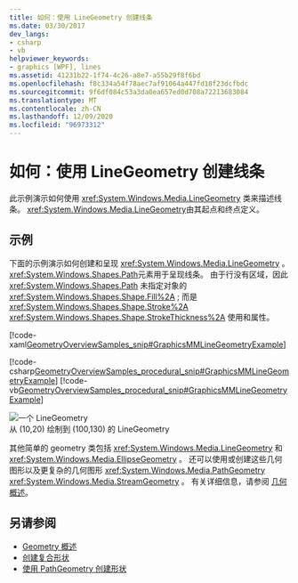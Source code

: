 ```yaml
---
title: 如何：使用 LineGeometry 创建线条
ms.date: 03/30/2017
dev_langs:
- csharp
- vb
helpviewer_keywords:
- graphics [WPF], lines
ms.assetid: 41231b22-1f74-4c26-a8e7-a55b29f8f6bd
ms.openlocfilehash: f8c334a54f78aec7af91064a447fd18f23dcfbdc
ms.sourcegitcommit: 9f6df084c53a3da0ea657ed0d708a72213683084
ms.translationtype: MT
ms.contentlocale: zh-CN
ms.lasthandoff: 12/09/2020
ms.locfileid: "96973312"
---
```

# <a name="how-to-create-a-line-using-a-linegeometry"></a>如何：使用 LineGeometry 创建线条
此示例演示如何使用 <xref:System.Windows.Media.LineGeometry> 类来描述线条。 <xref:System.Windows.Media.LineGeometry>由其起点和终点定义。  
  
## <a name="example"></a>示例  
 下面的示例演示如何创建和呈现 <xref:System.Windows.Media.LineGeometry> 。  <xref:System.Windows.Shapes.Path>元素用于呈现线条。  由于行没有区域，因此 <xref:System.Windows.Shapes.Path> 未指定对象的 <xref:System.Windows.Shapes.Shape.Fill%2A> ; 而是 <xref:System.Windows.Shapes.Shape.Stroke%2A> <xref:System.Windows.Shapes.Shape.StrokeThickness%2A> 使用和属性。  
  
 [!code-xaml[GeometryOverviewSamples_snip#GraphicsMMLineGeometryExample](~/samples/snippets/csharp/VS_Snippets_Wpf/GeometryOverviewSamples_snip/CS/GeometryExamples.xaml#graphicsmmlinegeometryexample)]  
  
 [!code-csharp[GeometryOverviewSamples_procedural_snip#GraphicsMMLineGeometryExample](~/samples/snippets/csharp/VS_Snippets_Wpf/GeometryOverviewSamples_procedural_snip/CSharp/GeometryExamples.cs#graphicsmmlinegeometryexample)]
 [!code-vb[GeometryOverviewSamples_procedural_snip#GraphicsMMLineGeometryExample](~/samples/snippets/visualbasic/VS_Snippets_Wpf/GeometryOverviewSamples_procedural_snip/visualbasic/geometryexamples.vb#graphicsmmlinegeometryexample)]  
  
 ![一个 LineGeometry](./media/graphicsmm-line.gif "graphicsmm_line")  
从 (10,20) 绘制到 (100,130) 的 LineGeometry  
  
 其他简单的 geometry 类包括 <xref:System.Windows.Media.LineGeometry> 和 <xref:System.Windows.Media.EllipseGeometry> 。 还可以使用或创建这些几何图形以及更复杂的几何图形 <xref:System.Windows.Media.PathGeometry> <xref:System.Windows.Media.StreamGeometry> 。 有关详细信息，请参阅 [几何概述](geometry-overview.md)。  
  
## <a name="see-also"></a>另请参阅

- [Geometry 概述](geometry-overview.md)
- [创建复合形状](how-to-create-a-composite-shape.md)
- [使用 PathGeometry 创建形状](how-to-create-a-shape-by-using-a-pathgeometry.md)
